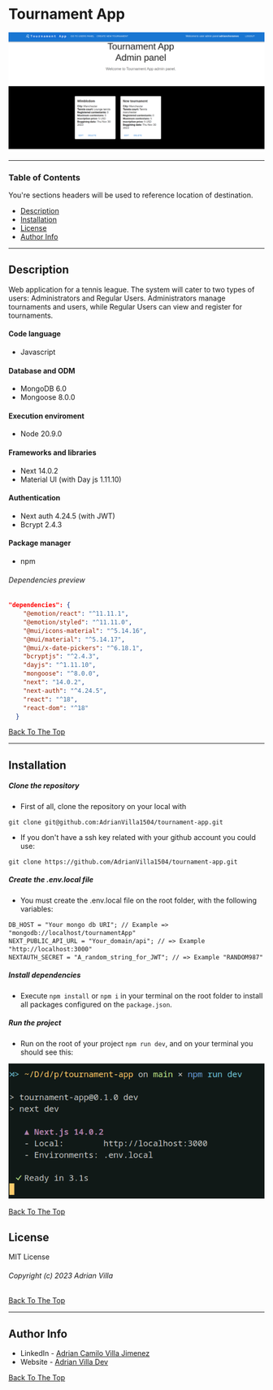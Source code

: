 # Tournament App

![Project Image](/public/project_preview.png)

<!-- > Project preview -->

---

### Table of Contents

You're sections headers will be used to reference location of destination.

- [Description](#description)
- [Installation](#installation)
- [License](#license)
- [Author Info](#author-info)

---

## Description

Web application for a tennis league. The system will cater to two types of users: Administrators and Regular Users. Administrators manage tournaments and users, while Regular Users can view and register for tournaments.

#### Code language

- Javascript

#### Database and ODM

- MongoDB 6.0
- Mongoose 8.0.0

#### Execution enviroment

- Node 20.9.0

#### Frameworks and libraries

- Next 14.0.2
- Material UI (with Day js 1.11.10)

#### Authentication

- Next auth 4.24.5 (with JWT)
- Bcrypt 2.4.3

#### Package manager

- npm

###### Dependencies preview

```json
"dependencies": {
    "@emotion/react": "^11.11.1",
    "@emotion/styled": "^11.11.0",
    "@mui/icons-material": "^5.14.16",
    "@mui/material": "^5.14.17",
    "@mui/x-date-pickers": "^6.18.1",
    "bcryptjs": "^2.4.3",
    "dayjs": "^1.11.10",
    "mongoose": "^8.0.0",
    "next": "14.0.2",
    "next-auth": "^4.24.5",
    "react": "^18",
    "react-dom": "^18"
  }
```

[Back To The Top](#tournament-app)

---

## Installation

##### Clone the repository

- First of all, clone the repository on your local with

```node
git clone git@github.com:AdrianVilla1504/tournament-app.git
```

- If you don't have a ssh key related with your github account you could use:

```node
git clone https://github.com/AdrianVilla1504/tournament-app.git
```

##### Create the .env.local file

- You must create the .env.local file on the root folder, with the following variables:

```node
DB_HOST = "Your mongo db URI"; // Example => "mongodb://localhost/tournamentApp"
NEXT_PUBLIC_API_URL = "Your_domain/api"; // => Example "http://localhost:3000"
NEXTAUTH_SECRET = "A_random_string_for_JWT"; // => Example "RANDOM987"
```

##### Install dependencies

- Execute `npm install` or `npm i` in your terminal on the root folder to install all packages configured on the `package.json`.

##### Run the project

- Run on the root of your project `npm run dev`, and on your terminal you should see this:

![Success runing project terminal preview](/public/success_terminal_preview.png)

[Back To The Top](#tournament-app)

## License

MIT License

###### Copyright (c) 2023 Adrian Villa

[Back To The Top](#tournament-app)

---

## Author Info

- LinkedIn - [Adrian Camilo Villa Jimenez](https://www.linkedin.com/in/adrian-villa-776783175/)
- Website - [Adrian Villa Dev](https://adrian-villa-dev-portfolio.vercel.app/)

[Back To The Top](#tournament-app)
